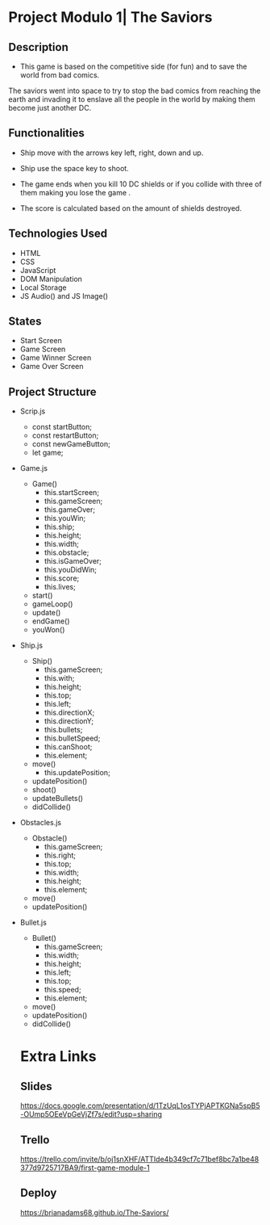 # Project Modulo 1| The Saviors

## Description

- This game is based on the competitive side (for fun) and to save the world from bad comics. 

The saviors went into space to try to stop the bad comics from reaching the earth and invading it to enslave all the people in the world by making them become just another DC.

## Functionalities

- Ship move with the arrows key left, right, down and up.

- Ship use the space key to shoot.

- The game ends when you kill 10 DC shields or if you collide with three of them making you lose the game .

- The score is calculated based on the amount of shields destroyed.

## Technologies Used

- HTML
- CSS
- JavaScript
- DOM Manipulation
- Local Storage
- JS Audio() and JS Image()

## States

- Start Screen
- Game Screen
- Game Winner Screen
- Game Over Screen

## Project Structure

- Scrip.js
    * const startButton;
    * const restartButton;
    * const newGameButton;
    * let game;

- Game.js

  - Game()
    * this.startScreen;
    * this.gameScreen;
    * this.gameOver;
    * this.youWin;
    * this.ship;
    * this.height;
    * this.width;
    * this.obstacle;
    * this.isGameOver;
    * this.youDidWin;
    * this.score;
    * this.lives;
  - start()
  - gameLoop()
  - update()
  - endGame()
  - youWon()

- Ship.js

  - Ship()
    * this.gameScreen;
    * this.with;
    * this.height;
    * this.top;
    * this.left;
    * this.directionX;
    * this.directionY;
    * this.bullets;
    * this.bulletSpeed;
    * this.canShoot;
    * this.element;
  - move()
    * this.updatePosition;
  - updatePosition()
  - shoot()
  - updateBullets()
  - didCollide()

- Obstacles.js

  - Obstacle()
    * this.gameScreen;
    * this.right;
    * this.top;
    * this.width; 
    * this.height;
    * this.element;
  - move()
  - updatePosition() 

- Bullet.js

  - Bullet()
    * this.gameScreen;
    * this.width;
    * this.height;
    * this.left;
    * this.top;
    * this.speed;
    * this.element;
  - move()
  - updatePosition()
  - didCollide()

  # Extra Links 

  ## Slides

  https://docs.google.com/presentation/d/1TzUqL1osTYPjAPTKGNa5spB5-OUmp5OEeVpGeVjZf7s/edit?usp=sharing

  ## Trello 

  https://trello.com/invite/b/oj1snXHF/ATTIde4b349cf7c71bef8bc7a1be48377d9725717BA9/first-game-module-1 

  ## Deploy

  https://brianadams68.github.io/The-Saviors/ 